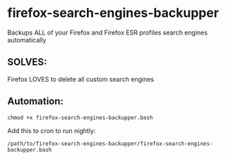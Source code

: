 # firefox-search-engines-backupper
Backups ALL of your Firefox and Firefox ESR profiles search engines automatically


## SOLVES:

 Firefox LOVES to delete all custom search engines
 

## Automation:
 
	chmod +x firefox-search-engines-backupper.bash
 
 Add this to cron to run nightly:


	/path/to/firefox-search-engines-backupper/firefox-search-engines-backupper.bash
	
